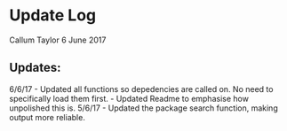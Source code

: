 Update Log
================
Callum Taylor
6 June 2017

Updates:
--------

6/6/17 - Updated all functions so depedencies are called on. No need to specifically load them first. - Updated Readme to emphasise how unpolished this is. 5/6/17 - Updated the package search function, making output more reliable.
